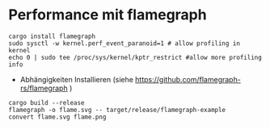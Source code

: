 # Performance mit flamegraph

```
cargo install flamegraph
sudo sysctl -w kernel.perf_event_paranoid=1 # allow profiling in kernel
echo 0 | sudo tee /proc/sys/kernel/kptr_restrict #allow more profiling info
```


* Abhängigkeiten Installieren (siehe https://github.com/flamegraph-rs/flamegraph )


```
cargo build --release
flamegraph -o flame.svg -- target/release/flamegraph-example
convert flame.svg flame.png
```


